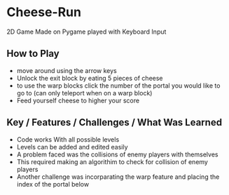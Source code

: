# Cheese-Run
2D Game Made on Pygame played with Keyboard Input

## How to Play
 - move around using the arrow keys
 - Unlock the exit block by eating 5 pieces of cheese
 - to use the warp blocks click the number of the portal you would like to go to
   (can only teleport when on a warp block)
 - Feed yourself cheese to higher your score

## Key / Features / Challenges / What Was Learned
 - Code works With all possible levels
 - Levels can be added and edited easily
 - A problem faced was the collisions of enemy players with themselves
 - This required making an algorithim to check for collision of enemy players
 - Another challenge was incorparating the warp feature and placing the index of the portal below
